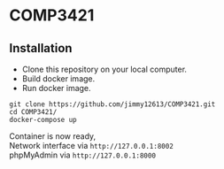 # COMP3421
## Installation

- Clone this repository on your local computer.
- Build docker image.
- Run docker image.

```shell
git clone https://github.com/jimmy12613/COMP3421.git
cd COMP3421/
docker-compose up
```

Container is now ready,\
Network interface via `http://127.0.0.1:8002`\
phpMyAdmin via `http://127.0.0.1:8000`